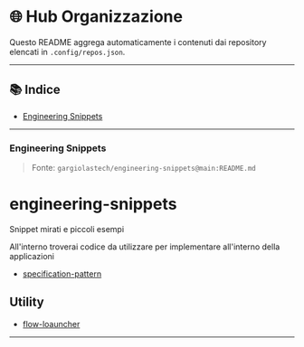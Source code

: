 <!-- ⚠️ AUTO-GENERATED FILE. DO NOT EDIT DIRECTLY. -->
# 🌐 Hub Organizzazione

Questo README aggrega automaticamente i contenuti dai repository elencati in `.config/repos.json`.

---

## 📚 Indice
- [Engineering Snippets](#engineering-snippets)

---

### Engineering Snippets

<!-- INCLUDE: gargiolastech/engineering-snippets@main:README.md -->
<!-- BEGIN INCLUDE: gargiolastech/engineering-snippets@main:README.md -->

> Fonte: `gargiolastech/engineering-snippets@main:README.md`

# engineering-snippets
Snippet mirati e piccoli esempi


All'interno troverai codice da utilizzare per implementare all'interno della applicazioni

- [specification-pattern](https://github.com/gargiolastech/engineering-snippets/tree/main/snippets/csharp/specification-pattern)

## Utility

- [flow-loauncher](https://github.com/gargiolastech/engineering-snippets/tree/main/snippets/utility/README.md)

<!-- END INCLUDE: gargiolastech/engineering-snippets@main:README.md -->

---
